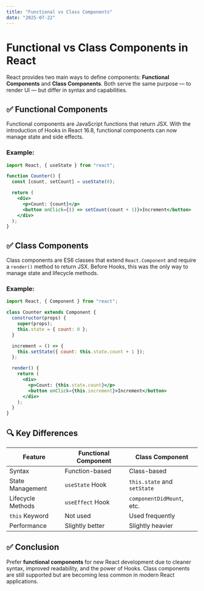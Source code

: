 ```yaml
---
title: "Functional vs Class Components"
date: "2025-07-22"
---
```


# Functional vs Class Components in React

React provides two main ways to define components: **Functional Components** and **Class Components**. Both serve the same purpose — to render UI — but differ in syntax and capabilities.

## ✅ Functional Components

Functional components are JavaScript functions that return JSX. With the introduction of Hooks in React 16.8, functional components can now manage state and side effects.

### Example:

```jsx
import React, { useState } from "react";

function Counter() {
  const [count, setCount] = useState(0);

  return (
    <div>
      <p>Count: {count}</p>
      <button onClick={() => setCount(count + 1)}>Increment</button>
    </div>
  );
}
```

## ✅ Class Components

Class components are ES6 classes that extend `React.Component` and require a `render()` method to return JSX. Before Hooks, this was the only way to manage state and lifecycle methods.

### Example:

```jsx
import React, { Component } from "react";

class Counter extends Component {
  constructor(props) {
    super(props);
    this.state = { count: 0 };
  }

  increment = () => {
    this.setState({ count: this.state.count + 1 });
  };

  render() {
    return (
      <div>
        <p>Count: {this.state.count}</p>
        <button onClick={this.increment}>Increment</button>
      </div>
    );
  }
}
```

## 🔍 Key Differences

| Feature           | Functional Component | Class Component             |
| ----------------- | -------------------- | --------------------------- |
| Syntax            | Function-based       | Class-based                 |
| State Management  | `useState` Hook      | `this.state` and `setState` |
| Lifecycle Methods | `useEffect` Hook     | `componentDidMount`, etc.   |
| `this` Keyword    | Not used             | Used frequently             |
| Performance       | Slightly better      | Slightly heavier            |

## ✅ Conclusion

Prefer **functional components** for new React development due to cleaner syntax, improved readability, and the power of Hooks. Class components are still supported but are becoming less common in modern React applications.
